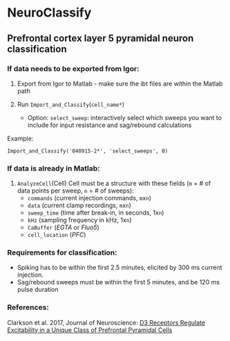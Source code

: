 # NeuroClassify

## Prefrontal cortex layer 5 pyramidal neuron classification

### If data needs to be exported from Igor:
1. Export from Igor to Matlab - make sure the ibt files are within the Matlab
   path 

2.  Run `Import_and_Classify`(`cell_name*`) 
    * Option: `select_sweep`: interactively select which sweeps you want to
      include for input resistance and sag/rebound calculations

Example: 

    Import_and_Classify('040915-2*', 'select_sweeps', 0)

### If data is already in Matlab:
1. `AnalyzeCell`(Cell)
Cell must be a structure with these fields (`m` = # of data points per
sweep, `n` = # of sweeps):
    * `commands` (current injection commands, `m`x`n`)
    * `data` (current clamp recordings, `m`x`n`)
    * `sweep_time` (time after break-in, in seconds, 1x`n`)
    * `kHz` (sampling frequency in kHz, 1x`n`)
    * `CaBuffer` (*EGTA* or *Fluo5*)
    * `cell_location` (*PFC*)

### Requirements for classification:
* Spiking has to be within the first 2.5 minutes, elicited by 300 ms current
  injection.
* Sag/rebound sweeps must be within the first 5 minutes, and be 120 ms pulse
  duration

### References:
Clarkson et al. 2017, Journal of Neuroscience: 
[D3 Receptors Regulate Excitability in a Unique Class of Prefrontal Pyramidal
Cells](http://www.jneurosci.org/content/37/24/5846)
